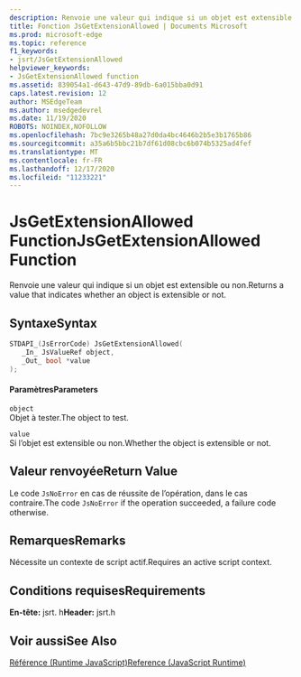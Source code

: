 ```yaml
---
description: Renvoie une valeur qui indique si un objet est extensible ou non.
title: Fonction JsGetExtensionAllowed | Documents Microsoft
ms.prod: microsoft-edge
ms.topic: reference
f1_keywords:
- jsrt/JsGetExtensionAllowed
helpviewer_keywords:
- JsGetExtensionAllowed function
ms.assetid: 839054a1-d643-47d9-89db-6a015bba0d91
caps.latest.revision: 12
author: MSEdgeTeam
ms.author: msedgedevrel
ms.date: 11/19/2020
ROBOTS: NOINDEX,NOFOLLOW
ms.openlocfilehash: 7bc9e3265b48a27d0da4bc4646b2b5e3b1765b86
ms.sourcegitcommit: a35a6b5bbc21b7df61d08cbc6b074b5325ad4fef
ms.translationtype: MT
ms.contentlocale: fr-FR
ms.lasthandoff: 12/17/2020
ms.locfileid: "11233221"
---
```

# <span data-ttu-id="9c197-103">JsGetExtensionAllowed Function</span><span class="sxs-lookup"><span data-stu-id="9c197-103">JsGetExtensionAllowed Function</span></span>

<span data-ttu-id="9c197-104">Renvoie une valeur qui indique si un objet est extensible ou non.</span><span class="sxs-lookup"><span data-stu-id="9c197-104">Returns a value that indicates whether an object is extensible or not.</span></span>  
  
## <span data-ttu-id="9c197-105">Syntaxe</span><span class="sxs-lookup"><span data-stu-id="9c197-105">Syntax</span></span>  
  
```cpp  
STDAPI_(JsErrorCode) JsGetExtensionAllowed(  
   _In_ JsValueRef object,  
   _Out_ bool *value  
);  
```  
  
#### <span data-ttu-id="9c197-106">Paramètres</span><span class="sxs-lookup"><span data-stu-id="9c197-106">Parameters</span></span>  
 `object`  
 <span data-ttu-id="9c197-107">Objet à tester.</span><span class="sxs-lookup"><span data-stu-id="9c197-107">The object to test.</span></span>  
  
 `value`  
 <span data-ttu-id="9c197-108">Si l’objet est extensible ou non.</span><span class="sxs-lookup"><span data-stu-id="9c197-108">Whether the object is extensible or not.</span></span>  
  
## <span data-ttu-id="9c197-109">Valeur renvoyée</span><span class="sxs-lookup"><span data-stu-id="9c197-109">Return Value</span></span>  
 <span data-ttu-id="9c197-110">Le code `JsNoError` en cas de réussite de l’opération, dans le cas contraire.</span><span class="sxs-lookup"><span data-stu-id="9c197-110">The code `JsNoError` if the operation succeeded, a failure code otherwise.</span></span>  
  
## <span data-ttu-id="9c197-111">Remarques</span><span class="sxs-lookup"><span data-stu-id="9c197-111">Remarks</span></span>  
 <span data-ttu-id="9c197-112">Nécessite un contexte de script actif.</span><span class="sxs-lookup"><span data-stu-id="9c197-112">Requires an active script context.</span></span>  
  
## <span data-ttu-id="9c197-113">Conditions requises</span><span class="sxs-lookup"><span data-stu-id="9c197-113">Requirements</span></span>  
 <span data-ttu-id="9c197-114">**En-tête:** jsrt. h</span><span class="sxs-lookup"><span data-stu-id="9c197-114">**Header:** jsrt.h</span></span>  
  
## <span data-ttu-id="9c197-115">Voir aussi</span><span class="sxs-lookup"><span data-stu-id="9c197-115">See Also</span></span>  
 [<span data-ttu-id="9c197-116">Référence (Runtime JavaScript)</span><span class="sxs-lookup"><span data-stu-id="9c197-116">Reference (JavaScript Runtime)</span></span>](../chakra-hosting/reference-javascript-runtime.md)
